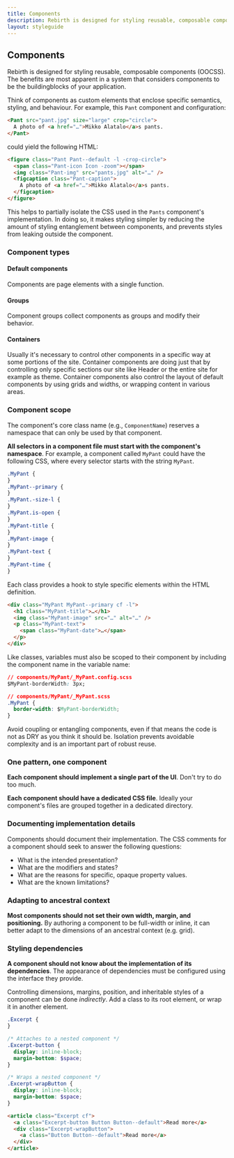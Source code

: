 ```yaml
---
title: Components
description: Rebirth is designed for styling reusable, composable components (OOCSS).
layout: styleguide
---
```


## Components

Rebirth is designed for styling reusable, composable components (OOCSS). The benefits are most apparent in a system that considers components to be the buildingblocks of your application.

Think of components as custom elements that enclose specific semantics, styling, and behaviour. For example, this `Pant` component and configuration:

```html
<Pant src="pant.jpg" size="large" crop="circle">
  A photo of <a href="…">Mikko Alatalo</a>s pants.
</Pant>
```

could yield the following HTML:

```html
<figure class="Pant Pant--default -l -crop-circle">
  <span class="Pant-icon Icon -zoom"></span>
  <img class="Pant-img" src="pants.jpg" alt="…" />
  <figcaption class="Pant-caption">
    A photo of <a href="…">Mikko Alatalo</a>s pants.
  </figcaption>
</figure>
```

This helps to partially isolate the CSS used in the `Pants` component's implementation. In doing so, it makes styling simpler by reducing the amount of styling entanglement between components, and prevents styles from leaking outside the component.

### Component types

#### Default components

Components are page elements with a single function.

#### Groups

Component groups collect components as groups and modify their behavior.

#### Containers

Usually it's necessary to control other components in a specific way at some portions of the site. Container components are doing just that by controlling only specific sections our site like Header or the entire site for example as theme. Container components also control the layout of default components by using grids and widths, or wrapping content in various areas.

### Component scope

The component's core class name (e.g., `ComponentName`) reserves a namespace that can only be used by that component.

**All selectors in a component file must start with the component's namespace**. For example, a component called `MyPant` could have the following CSS, where every selector starts with the string `MyPant`.

```css
.MyPant {
}
.MyPant--primary {
}
.MyPant.-size-l {
}
.MyPant.is-open {
}
.MyPant-title {
}
.MyPant-image {
}
.MyPant-text {
}
.MyPant-time {
}
```

Each class provides a hook to style specific elements within the HTML definition.

```html
<div class="MyPant MyPant--primary cf -l">
  <h1 class="MyPant-title">…</h1>
  <img class="MyPant-image" src="…" alt="…" />
  <p class="MyPant-text">
    <span class="MyPant-date">…</span>
  </p>
</div>
```

Like classes, variables must also be scoped to their component by including the component name in the variable name:

```css
// components/MyPant/_MyPant.config.scss
$MyPant-borderWidth: 3px;

// components/MyPant/_MyPant.scss
.MyPant {
  border-width: $MyPant-borderWidth;
}
```

Avoid coupling or entangling components, even if that means the code is not as DRY as you think it should be. Isolation prevents avoidable complexity and is an important part of robust reuse.

### One pattern, one component

**Each component should implement a single part of the UI**. Don't try to do too much.

**Each component should have a dedicated CSS file**. Ideally your component's files are grouped together in a dedicated directory.

### Documenting implementation details

Components should document their implementation. The CSS comments for a component should seek to answer the following questions:

- What is the intended presentation?
- What are the modifiers and states?
- What are the reasons for specific, opaque property values.
- What are the known limitations?

### Adapting to ancestral context

**Most components should not set their own width, margin, and positioning.** By authoring a component to be full-width or inline, it can better adapt to the dimensions of an ancestral context (e.g. grid).

### Styling dependencies

**A component should not know about the implementation of its dependencies**. The appearance of dependencies must be configured using the interface they provide.

Controlling dimensions, margins, position, and inheritable styles of a component can be done _indirectly_. Add a class to its root element, or wrap it in another element.

```scss
.Excerpt {
}

/* Attaches to a nested component */
.Excerpt-button {
  display: inline-block;
  margin-bottom: $space;
}

/* Wraps a nested component */
.Excerpt-wrapButton {
  display: inline-block;
  margin-bottom: $space;
}
```

```html
<article class="Excerpt cf">
  <a class="Excerpt-button Button Button--default">Read more</a>
  <div class="Excerpt-wrapButton">
    <a class="Button Button--default">Read more</a>
  </div>
</article>
```
